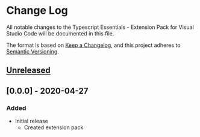 # Change Log

All notable changes to the Typescript Essentials - Extension Pack for Visual Studio Code will be documented in this file.

The format is based on [Keep a Changelog](https://keepachangelog.com/en/1.0.0/),
and this project adheres to [Semantic Versioning](https://semver.org/spec/v2.0.0.html).

## [Unreleased]

## [0.0.0] - 2020-04-27
### Added
* Initial release
  * Created extension pack

[Unreleased]: https://github.com/Gydunhn/IonicAngular-Essentials/tree/develop
[0.0.1]: https://github.com/Gydunhn/IonicAngular-Essentials/releases/tag/0.0.1